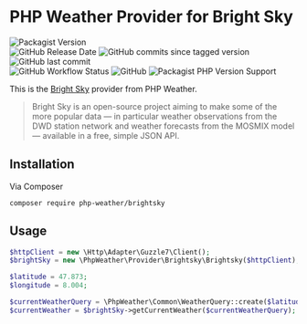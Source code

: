 # PHP Weather Provider for Bright Sky

![Packagist Version](https://img.shields.io/packagist/v/php-weather/brightsky)  
![GitHub Release Date](https://img.shields.io/github/release-date/php-weather/brightsky)
![GitHub commits since tagged version](https://img.shields.io/github/commits-since/php-weather/brightsky/0.2.0)
![GitHub last commit](https://img.shields.io/github/last-commit/php-weather/brightsky)  
![GitHub Workflow Status](https://img.shields.io/github/workflow/status/php-weather/brightsky/PHP%20Composer)
![GitHub](https://img.shields.io/github/license/php-weather/brightsky)
![Packagist PHP Version Support](https://img.shields.io/packagist/php-v/php-weather/brightsky)

This is the [Bright Sky](https://brightsky.dev/) provider from PHP Weather.

> Bright Sky is an open-source project aiming to make some of the more popular data — in particular weather observations from the DWD station network and weather forecasts from the MOSMIX model — available in a free, simple JSON API.

## Installation

Via Composer

```shell
composer require php-weather/brightsky
```

## Usage

```php
$httpClient = new \Http\Adapter\Guzzle7\Client();
$brightSky = new \PhpWeather\Provider\Brightsky\Brightsky($httpClient);

$latitude = 47.873;
$longitude = 8.004;

$currentWeatherQuery = \PhpWeather\Common\WeatherQuery::create($latitude, $longitude);
$currentWeather = $brightSky->getCurrentWeather($currentWeatherQuery);
```